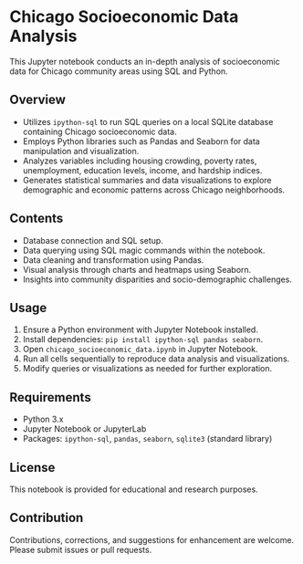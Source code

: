 # Chicago Socioeconomic Data Analysis

This Jupyter notebook conducts an in-depth analysis of socioeconomic data for Chicago community areas using SQL and Python.

## Overview

- Utilizes `ipython-sql` to run SQL queries on a local SQLite database containing Chicago socioeconomic data.
- Employs Python libraries such as Pandas and Seaborn for data manipulation and visualization.
- Analyzes variables including housing crowding, poverty rates, unemployment, education levels, income, and hardship indices.
- Generates statistical summaries and data visualizations to explore demographic and economic patterns across Chicago neighborhoods.

## Contents

- Database connection and SQL setup.
- Data querying using SQL magic commands within the notebook.
- Data cleaning and transformation using Pandas.
- Visual analysis through charts and heatmaps using Seaborn.
- Insights into community disparities and socio-demographic challenges.

## Usage

1. Ensure a Python environment with Jupyter Notebook installed.
2. Install dependencies: `pip install ipython-sql pandas seaborn`.
3. Open `chicago_socioeconomic_data.ipynb` in Jupyter Notebook.
4. Run all cells sequentially to reproduce data analysis and visualizations.
5. Modify queries or visualizations as needed for further exploration.

## Requirements

- Python 3.x
- Jupyter Notebook or JupyterLab
- Packages: `ipython-sql`, `pandas`, `seaborn`, `sqlite3` (standard library)

## License

This notebook is provided for educational and research purposes.

## Contribution

Contributions, corrections, and suggestions for enhancement are welcome. Please submit issues or pull requests.

